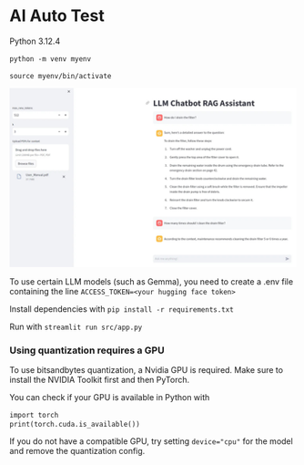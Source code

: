 # AI Auto Test

Python 3.12.4

```
python -m venv myenv
```

```
source myenv/bin/activate
```

![Screenshot](/images/example.jpg)

To use certain LLM models (such as Gemma), you need to create a .env file containing the line `ACCESS_TOKEN=<your hugging face token>`

Install dependencies with `pip install -r requirements.txt`

Run with `streamlit run src/app.py`

### Using quantization requires a GPU
To use bitsandbytes quantization, a Nvidia GPU is required.
Make sure to install the NVIDIA Toolkit first and then PyTorch. 

You can check if your GPU is available in Python with
```
import torch
print(torch.cuda.is_available())
```

If you do not have a compatible GPU, try setting `device="cpu"` for the model and remove the quantization config.
